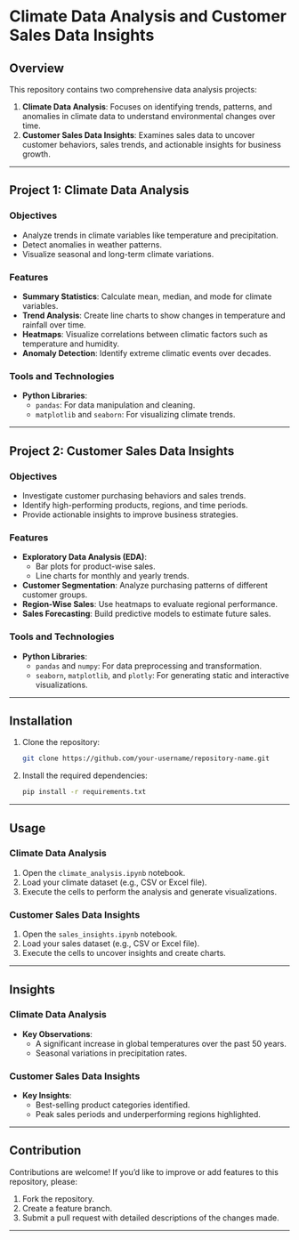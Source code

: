 # Climate Data Analysis and Customer Sales Data Insights

## Overview

This repository contains two comprehensive data analysis projects:

1. **Climate Data Analysis**: Focuses on identifying trends, patterns, and anomalies in climate data to understand environmental changes over time.
2. **Customer Sales Data Insights**: Examines sales data to uncover customer behaviors, sales trends, and actionable insights for business growth.

---

## Project 1: Climate Data Analysis

### Objectives
- Analyze trends in climate variables like temperature and precipitation.
- Detect anomalies in weather patterns.
- Visualize seasonal and long-term climate variations.

### Features
- **Summary Statistics**: Calculate mean, median, and mode for climate variables.
- **Trend Analysis**: Create line charts to show changes in temperature and rainfall over time.
- **Heatmaps**: Visualize correlations between climatic factors such as temperature and humidity.
- **Anomaly Detection**: Identify extreme climatic events over decades.

### Tools and Technologies
- **Python Libraries**:
  - `pandas`: For data manipulation and cleaning.
  - `matplotlib` and `seaborn`: For visualizing climate trends.

---

## Project 2: Customer Sales Data Insights

### Objectives
- Investigate customer purchasing behaviors and sales trends.
- Identify high-performing products, regions, and time periods.
- Provide actionable insights to improve business strategies.

### Features
- **Exploratory Data Analysis (EDA)**:
  - Bar plots for product-wise sales.
  - Line charts for monthly and yearly trends.
- **Customer Segmentation**: Analyze purchasing patterns of different customer groups.
- **Region-Wise Sales**: Use heatmaps to evaluate regional performance.
- **Sales Forecasting**: Build predictive models to estimate future sales.

### Tools and Technologies
- **Python Libraries**:
  - `pandas` and `numpy`: For data preprocessing and transformation.
  - `seaborn`, `matplotlib`, and `plotly`: For generating static and interactive visualizations.

---

## Installation

1. Clone the repository:
   ```bash
   git clone https://github.com/your-username/repository-name.git
   ```

2. Install the required dependencies:
   ```bash
   pip install -r requirements.txt
   ```

---

## Usage

### Climate Data Analysis
1. Open the `climate_analysis.ipynb` notebook.
2. Load your climate dataset (e.g., CSV or Excel file).
3. Execute the cells to perform the analysis and generate visualizations.

### Customer Sales Data Insights
1. Open the `sales_insights.ipynb` notebook.
2. Load your sales dataset (e.g., CSV or Excel file).
3. Execute the cells to uncover insights and create charts.

---

## Insights

### Climate Data Analysis
- **Key Observations**:
  - A significant increase in global temperatures over the past 50 years.
  - Seasonal variations in precipitation rates.

### Customer Sales Data Insights
- **Key Insights**:
  - Best-selling product categories identified.
  - Peak sales periods and underperforming regions highlighted.

---

## Contribution

Contributions are welcome! If you’d like to improve or add features to this repository, please:
1. Fork the repository.
2. Create a feature branch.
3. Submit a pull request with detailed descriptions of the changes made.

---

